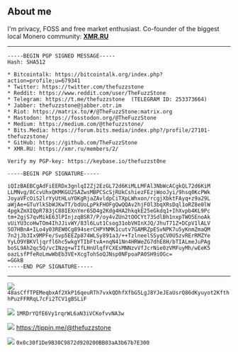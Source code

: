 ## About me

I'm privacy, FOSS and free market enthusiast. Co-founder of the biggest local Monero community: [**XMR.RU**](https://xmr.ru/)

---

```
-----BEGIN PGP SIGNED MESSAGE-----
Hash: SHA512

* Bitcointalk: https://bitcointalk.org/index.php?action=profile;u=679341
* Twitter: https://twitter.com/thefuzzstone
* Reddit: https://www.reddit.com/user/TheFuzzStone
* Telegram: https://t.me/thefuzzstone  (TELEGRAM ID: 253373664)
* Jabber: thefuzzstone@jabber.otr.im
* Riot: https://matrix.to/#/@TheFuzzStone:matrix.org
* Mastodon: https://fosstodon.org/@TheFuzzStone
* Medium: https://medium.com/@thefuzzstone/
* Bits.Media: https://forum.bits.media/index.php?/profile/27101-thefuzzstone/
* GitHub: https://github.com/TheFuzzStone
* XMR.RU: https://xmr.ru/members/2/

Verify my PGP-key: https://keybase.io/thefuzzst0ne

-----BEGIN PGP SIGNATURE-----

iQIzBAEBCgAdFiEERDx3gnlqI2Zj2EzGL72d6KiMLLMFAl3NbWcACgkQL72d6KiM
LLMNvg/8CcvUhxQKMKGU2SAZwsMBPCScSjRUkCshiezFEzjWooJyi/9hsq0KcPWk
JoyaVFcOiS2lrYyUtHLuYOKgRjaZAvldpCiTXpLWhxon/rcgjXbktFAyq+z9a29L
aWjAe+GTuYlkSbWJKwTT/bdUoLpPkFHOFgQwQQAv2hjFOl3bqXRsDql1oRZ8e0lW
4pgkZmXIQpR783jC88IEXnYmr6SD4g2Kdg4HA2hkqkE25eGkdq1+IhXvpb4KL9Pc
tm+2gjS7qvMikE63lPInjzqBSR7/P/oy4vZUn2tOOCYt73SdlBh1nxpTWO5EnoAk
vUiYU3coHwTOm4IhJJivWY/83l6Lut1Csog31obVHInXJQ/JhuT71Z+DCpV1lALV
SO7HBnA+ILo4y03REW0Cg894serCHPYNMK1cutv7GAMRZpESvNPK7u5yKnmZmaQM
7n2jJb3Ix9MPFe/Svp5EEZp874WLSy891a3/++TzlneelSSyqCV0U5zvRErRMZYe
YyLO9YBKVljqrfl6hc5wkgYTIbFtvA+nqN41Nn4HRWeZG7dhE8H/bTIALmeJuPAg
boSL9Ah2qc5Q/vcINzg+wTIfLHnUlqfFCXEsMNNzvVfJcrNie0zVMFuyMh/wEeK5
oazLsfPfeRoLmwWbEb3VE+XcgTohSoQJNsp0NFpoaPA0SH9iOGc=
=GGkB
-----END PGP SIGNATURE-----
```


---


![](https://static.coinpaprika.com/storage/cdn/currency_images/112389.png)
`48asCffTPEMeqbxAf2XkP16qeuRTh7vxkQDhfXfbG5LgJ8YJeJEaUsrQ86dKyuyot2KfthhPuzFFRRqL7cFi2TCV1gBSLiF`

![](https://i.imgur.com/7i54Hnr.png)
`1MRDrYQfE6Vy1rqrWL6aN3iVCKofvvNA3w`

  ![](/home/user/Pictures/downloaded/high-voltage-sign_26a1.png) https://tippin.me/@thefuzzstone

![](https://i.imgur.com/6tP3cz3.png)
`0x0c30f1De9B30C9872d920200BB03aA3b67b7E300`
